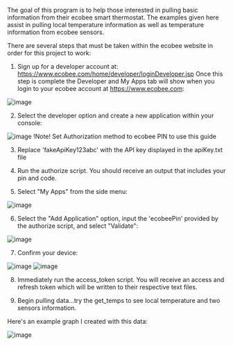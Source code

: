 The goal of this program is to help those interested in pulling basic information from their ecobee smart thermostat.  The examples given here assist in pulling local temperature information as well as temperature information from ecobee sensors.

There are several steps that must be taken within the ecobee website in order for this project to work:

1.  Sign up for a developer account at:  https://www.ecobee.com/home/developer/loginDeveloper.jsp
Once this step is complete the Developer and My Apps tab will show when you login to your ecobee account at https://www.ecobee.com: 

![image](https://user-images.githubusercontent.com/56071884/136790993-b6506a14-aa9f-436c-8dd6-22c8f73f957c.png)

2.  Select the developer option and create a new application within your console:

![image](https://user-images.githubusercontent.com/56071884/136794194-56bdc9b3-d905-4b36-95db-8adb7b214b97.png)
!Note! Set Authorization method to ecobee PIN to use this guide

  
3.  Replace 'fakeApiKey123abc' with the API key displayed in the apiKey.txt file

4.  Run the authorize script.  You should receive an output that includes your pin and code.

5.  Select "My Apps" from the side menu:

![image](https://user-images.githubusercontent.com/56071884/136806097-017a4a02-7c9e-4660-9511-825a10113eec.png)

6.  Select the "Add Application" option, input the 'ecobeePin' provided by the authorize script, and select "Validate":

![image](https://user-images.githubusercontent.com/56071884/136806524-55c215b7-682a-440c-b9f4-d607621cc048.png)

7.  Confirm your device:

![image](https://user-images.githubusercontent.com/56071884/136809699-97166619-a3dc-4ab7-88cf-5ee87ef087d9.png)  ![image](https://user-images.githubusercontent.com/56071884/136809757-cb646f18-7d4c-4fa7-a429-d97333af369f.png)
  
8.  Immediately run the access_token script.  You will receive an access and refresh token which will be written to their respective text files.
  
9.  Begin pulling data...try the get_temps to see local temperature and two sensors information.

Here's an example graph I created with this data:

![image](https://user-images.githubusercontent.com/56071884/139538316-79305e57-7cba-4ff7-b04e-9f56f8dd3834.png)


